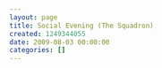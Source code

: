 ```yaml
---
layout: page
title: Social Evening (The Squadron)
created: 1249344055
date: 2009-08-03 00:00:00
categories: []
---
```


